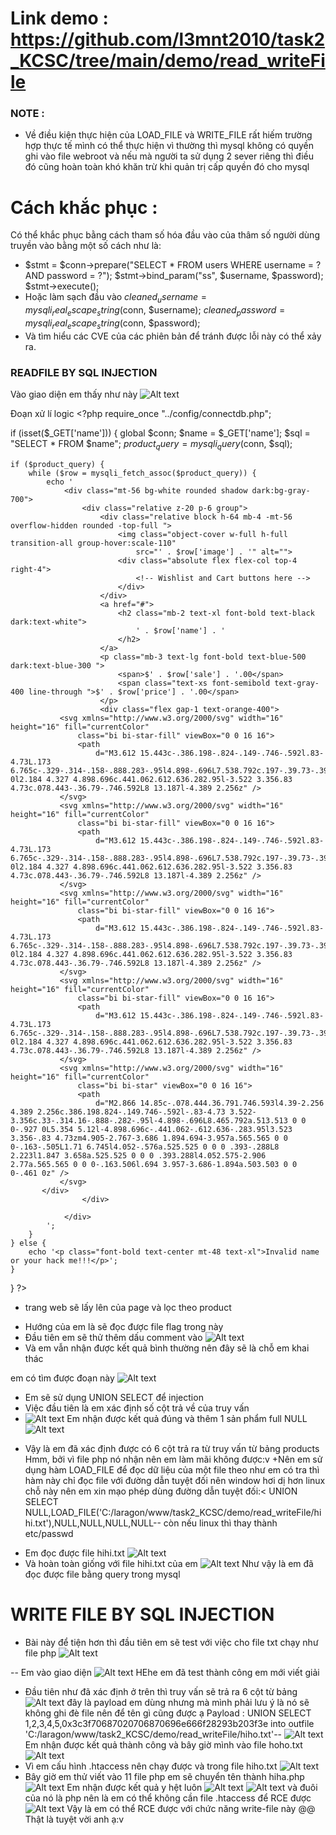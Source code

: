 # Link demo : https://github.com/l3mnt2010/task2_KCSC/tree/main/demo/read_writeFile

### NOTE :
+ Về điều kiện thực hiện của LOAD_FILE và WRITE_FILE rất hiếm trường hợp thực tế mình có thể thực hiện vì thường thì mysql không có quyền ghi vào file webroot và  nếu mà người ta sử dụng 2 sever riêng thì điều đó cũng hoàn toàn khó khăn trừ khi quản trị cấp quyền đó cho mysql

# Cách khắc phục :
Có thể khắc phục bằng cách tham số hóa đầu vào của thâm số người dùng truyền vào bằng một số cách như là:
-  $stmt = $conn->prepare("SELECT * FROM users WHERE username = ? AND password = ?");
  $stmt->bind_param("ss", $username, $password);
  $stmt->execute();
- Hoặc làm sạch đầu vào   $cleaned_username = mysqli_real_escape_string($conn, $username);
$cleaned_password = mysqli_real_escape_string($conn, $password);
- Và tìm hiểu các CVE của các phiên bản để tránh được lỗi này có thể xảy ra.

### READFILE BY SQL INJECTION
Vào giao diện em thấy như này
![Alt text](./imageRead+Writefile/image.png)

Đoạn xử lí logic
      <?php
require_once "../config/connectdb.php";

if (isset($_GET['name'])) {
    global $conn;
    $name = $_GET['name'];
    $sql = "SELECT * FROM $name";
    $product_query = mysqli_query($conn, $sql);

    if ($product_query) {
        while ($row = mysqli_fetch_assoc($product_query)) {
            echo '
                <div class="mt-56 bg-white rounded shadow dark:bg-gray-700">
                    <div class="relative z-20 p-6 group">
                        <div class="relative block h-64 mb-4 -mt-56 overflow-hidden rounded -top-full ">
                            <img class="object-cover w-full h-full transition-all group-hover:scale-110"
                                src="' . $row['image'] . '" alt="">
                            <div class="absolute flex flex-col top-4 right-4">
                                <!-- Wishlist and Cart buttons here -->
                            </div>
                        </div>
                        <a href="#">
                            <h2 class="mb-2 text-xl font-bold text-black dark:text-white">
                                ' . $row['name'] . '
                            </h2>
                        </a>
                        <p class="mb-3 text-lg font-bold text-blue-500 dark:text-blue-300 ">
                            <span>$' . $row['sale'] . '.00</span>
                            <span class="text-xs font-semibold text-gray-400 line-through ">$' . $row['price'] . '.00</span>
                        </p>
                        <div class="flex gap-1 text-orange-400">
               <svg xmlns="http://www.w3.org/2000/svg" width="16" height="16" fill="currentColor"
                   class="bi bi-star-fill" viewBox="0 0 16 16">
                   <path
                       d="M3.612 15.443c-.386.198-.824-.149-.746-.592l.83-4.73L.173 6.765c-.329-.314-.158-.888.283-.95l4.898-.696L7.538.792c.197-.39.73-.39.927 0l2.184 4.327 4.898.696c.441.062.612.636.282.95l-3.522 3.356.83 4.73c.078.443-.36.79-.746.592L8 13.187l-4.389 2.256z" />
               </svg>
               <svg xmlns="http://www.w3.org/2000/svg" width="16" height="16" fill="currentColor"
                   class="bi bi-star-fill" viewBox="0 0 16 16">
                   <path
                       d="M3.612 15.443c-.386.198-.824-.149-.746-.592l.83-4.73L.173 6.765c-.329-.314-.158-.888.283-.95l4.898-.696L7.538.792c.197-.39.73-.39.927 0l2.184 4.327 4.898.696c.441.062.612.636.282.95l-3.522 3.356.83 4.73c.078.443-.36.79-.746.592L8 13.187l-4.389 2.256z" />
               </svg>
               <svg xmlns="http://www.w3.org/2000/svg" width="16" height="16" fill="currentColor"
                   class="bi bi-star-fill" viewBox="0 0 16 16">
                   <path
                       d="M3.612 15.443c-.386.198-.824-.149-.746-.592l.83-4.73L.173 6.765c-.329-.314-.158-.888.283-.95l4.898-.696L7.538.792c.197-.39.73-.39.927 0l2.184 4.327 4.898.696c.441.062.612.636.282.95l-3.522 3.356.83 4.73c.078.443-.36.79-.746.592L8 13.187l-4.389 2.256z" />
               </svg>
               <svg xmlns="http://www.w3.org/2000/svg" width="16" height="16" fill="currentColor"
                   class="bi bi-star-fill" viewBox="0 0 16 16">
                   <path
                       d="M3.612 15.443c-.386.198-.824-.149-.746-.592l.83-4.73L.173 6.765c-.329-.314-.158-.888.283-.95l4.898-.696L7.538.792c.197-.39.73-.39.927 0l2.184 4.327 4.898.696c.441.062.612.636.282.95l-3.522 3.356.83 4.73c.078.443-.36.79-.746.592L8 13.187l-4.389 2.256z" />
               </svg>
               <svg xmlns="http://www.w3.org/2000/svg" width="16" height="16" fill="currentColor"
                   class="bi bi-star" viewBox="0 0 16 16">
                   <path
                       d="M2.866 14.85c-.078.444.36.791.746.593l4.39-2.256 4.389 2.256c.386.198.824-.149.746-.592l-.83-4.73 3.522-3.356c.33-.314.16-.888-.282-.95l-4.898-.696L8.465.792a.513.513 0 0 0-.927 0L5.354 5.12l-4.898.696c-.441.062-.612.636-.283.95l3.523 3.356-.83 4.73zm4.905-2.767-3.686 1.894.694-3.957a.565.565 0 0 0-.163-.505L1.71 6.745l4.052-.576a.525.525 0 0 0 .393-.288L8 2.223l1.847 3.658a.525.525 0 0 0 .393.288l4.052.575-2.906 2.77a.565.565 0 0 0-.163.506l.694 3.957-3.686-1.894a.503.503 0 0 0-.461 0z" />
               </svg>
           </div>
                    </div>
                    
                </div>
            ';
        }
    } else {
        echo '<p class="font-bold text-center mt-48 text-xl">Invalid name or your hack me!!!</p>';
    }
}
?>


+ trang web sẽ lấy lên của page và lọc theo product
- Hướng của em là sẽ đọc được file flag trong này
- Đầu tiên em sẽ thử thêm dấu comment vào
![Alt text](./imageRead+Writefile/image-9.png)
- Và em vẫn nhận được kết quả bình thường nên đây sẽ là chỗ em khai thác

em có tìm được đoạn này
![Alt text](./imageRead+Writefile/image-10.png)
- Em sẽ sử dụng UNION SELECT để injection
- Việc đầu tiên là em xác định số cột trả về của truy vấn
- ![Alt text](./imageRead+Writefile/image-11.png)
Em nhận được kết quả đúng và thêm 1 sản phẩm full NULL
![Alt text](./imageRead+Writefile/image-12.png)
+ Vậy là em đã xác định được có 6 cột trả ra từ truy vấn từ bảng products
Hmm, bởi vì file php nó nhận <?php ?> nên em làm mãi không được:v
+Nên em sử dụng hàm LOAD_FILE để đọc dữ liệu của một file theo như em có tra thì hàm này chỉ đọc file với đường dẫn tuyệt đối nên window hơi dị hơn linux chỗ này nên em xin mạo phép dùng đường dẫn tuyệt đối:<
    UNION SELECT NULL,LOAD_FILE('C:/laragon/www/task2_KCSC/demo/read_writeFile/hihi.txt'),NULL,NULL,NULL,NULL--
còn nếu linux thì thay thành etc/passwd
- Em đọc được file hihi.txt
![Alt text](./imageRead+Writefile/image-13.png)
- Và hoàn toàn giống với file hihi.txt của em
![Alt text](./imageRead+Writefile/image-14.png)
Như vậy là em đã đọc được file bằng query trong mysql




# WRITE FILE BY SQL INJECTION

- Bài này để tiện hơn thì đầu tiên em sẽ test với việc cho file txt chạy như file php
![Alt text](./imageRead+Writefile/image-15.png)

-- Em vào giao diện
![Alt text](./imageRead+Writefile/image-16.png)
HEhe em đã test thành công em mới viết giải
- Đầu tiên như đã xác định ở trên thì truy vấn sẽ trả ra 6 cột từ bảng
![Alt text](./imageRead+Writefile/image-17.png)
đây là payload em dùng nhưng mà mình phải lưu ý là nó sẽ không ghi đè file nên để tên gì cũng được ạ
Payload : UNION SELECT 1,2,3,4,5,0x3c3f70687020706870696e666f28293b203f3e into outfile 'C:/laragon/www/task2_KCSC/demo/read_writeFile/hiho.txt'--
![Alt text](./imageRead+Writefile/image-18.png)
Em nhận được kết quả thành công và bây giờ mình vào file hoho.txt
![Alt text](./imageRead+Writefile/image-19.png)
- Vì em cấu hình .htaccess nên chạy được và trong file hiho.txt
![Alt text](./imageRead+Writefile/image-20.png)
- Bây giờ em thử viết vào 11 file php em sẽ chuyển tên thành hiha.php
![Alt text](./imageRead+Writefile/image-21.png)
Em nhận được kết quả y hệt luôn
![Alt text](./imageRead+Writefile/image-22.png)
![Alt text](./imageRead+Writefile/image-23.png)
và đuôi của nó là php nên là em có thể không cần file .htaccess để RCE được
![Alt text](./imageRead+Writefile/image-24.png)
Vậy là em có thể RCE được với chức năng write-file này
@@ Thật là tuyệt vời anh ạ:v 
